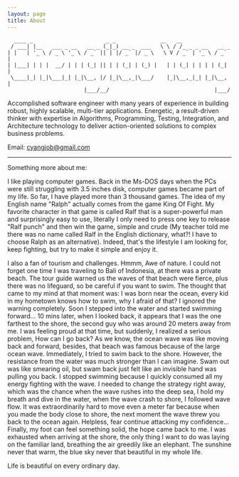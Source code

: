 ```yaml
---
layout: page
title: About
---
```


```
  ____ _                       _ _              __   __                
 / ___| |__   ___ _ __   __ _ (_|_) __ _  ___   \ \ / /_ _ _ __   __ _ 
| |   | '_ \ / _ \ '_ \ / _` || | |/ _` |/ _ \   \ V / _` | '_ \ / _` |
| |___| | | |  __/ | | | (_| || | | (_| | (_) |   | | (_| | | | | (_| |
 \____|_| |_|\___|_| |_|\__, |/ |_|\__,_|\___/    |_|\__,_|_| |_|\__, |
                        |___/__/                                 |___/ 
``` 
Accomplished software engineer with many years of experience in building robust, highly scalable, multi-tier applications. Energetic, a result-driven thinker with expertise in Algorithms, Programming, Testing, Integration, and Architecture technology to deliver action-oriented solutions to complex business problems.

Email: <cyangjob@gmail.com>

---

Something more about me:

I like playing computer games. Back in the Ms-DOS days when the PCs were still struggling with 3.5 inches disk, computer games became part of my life. So far, I have played more than 3 thousand games. The idea of my English name "Ralph" actually comes from the game King Of Fight. My favorite character in that game is called Ralf that is a super-powerful man and surprisingly easy to use, literally I only need to press one key to release "Ralf punch" and then win the game, simple and crude (My teacher told me there was no name called Ralf in the English dictionary, what?! I have to choose Ralph as an alternative). Indeed, that's the lifestyle I am looking for, keep fighting, but try to make it simple and enjoy it.

I also a fan of tourism and challenges. Hmmm, Awe of nature. I could not forget one time I was traveling to Bali of Indonesia, at there was a private beach. The tour guide warned us the waves of that beach were fierce, plus there was no lifeguard, so be careful if you want to swim. The thought that came to my mind at that moment was: I was born near the ocean, every kid in my hometown knows how to swim, why I afraid of that? I ignored the warning completely. Soon I stepped into the water and started swimming forward... 10 mins later, when I looked back, it appears that I was the one farthest to the shore, the second guy who was around 20 meters away from me. I was feeling proud at that time, but suddenly, I realized a serious problem, How can I go back? As we know, the ocean wave was like moving back and forward, besides, that beach was famous because of the large ocean wave. Immediately, I tried to swim back to the shore. However, the resistance from the water was much stronger than I can imagine. Swam out was like smearing oil, but swam back just felt like an invisible hand was pulling you back. I stopped swimming because I quickly consumed all my energy fighting with the wave. I needed to change the strategy right away, which was the chance when the wave rushes into the deep sea, I hold my breath and dive in the water, when the wave crash to shore, I followed wave flow. It was extraordinarily hard to move even a meter far because when you made the body close to shore, the next moment the wave threw you back to the ocean again. Helpless, fear continue attacking my confidence... Finally, my foot can feel something solid, the hope came back to me. I was exhausted when arriving at the shore, the only thing I want to do was laying on the familiar land, breathing the air greedily like an elephant. The sunshine never that warm, the blue sky never that beautiful in my whole life. 

Life is beautiful on every ordinary day.